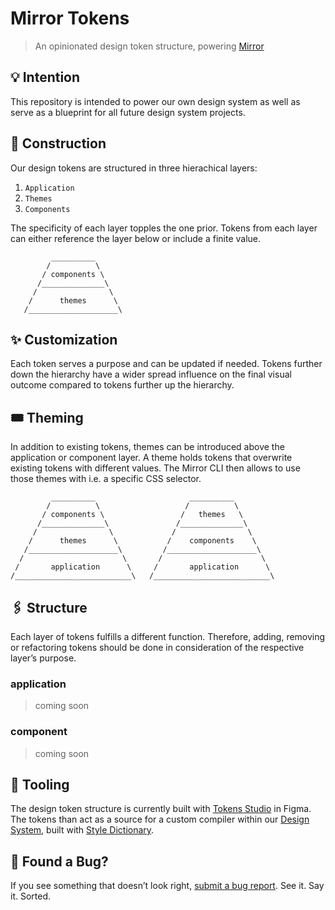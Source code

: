 # Mirror Tokens

> An opinionated design token structure, powering [Mirror](https://github.com/magicasaservice/mirror)

## 💡 Intention

This repository is intended to power our own design system as well as serve as a blueprint for all future design system projects.

## 🚧 Construction

Our design tokens are structured in three hierachical layers:

1. `Application`
2. `Themes`
3. `Components`

The specificity of each layer topples the one prior. Tokens from each layer can either reference the layer below or include a finite value.

```
         __________
        /          \
       / components \
      /______________\
     /                \
    /      themes      \
   /____________________\
```

## ✨ Customization

Each token serves a purpose and can be updated if needed. Tokens further down the hierarchy have a wider spread influence on the final visual outcome compared to tokens further up the hierarchy. 

## 🎟️ Theming

In addition to existing tokens, themes can be introduced above the application or component layer. A theme holds tokens that overwrite existing tokens with different values. The Mirror CLI then allows to use those themes with i.e. a specific CSS selector.

```
         __________                     __________
        /          \                   /          \
       / components \                 /   themes   \
      /______________\               /______________\
     /                \             /                \
    /      themes      \           /    components    \
   /____________________\         /____________________\
  /                      \       /                      \
 /       application      \     /       application      \
/__________________________\   /__________________________\
```

## 🖇️ Structure

Each layer of tokens fulfills a different function. Therefore, adding, removing or refactoring tokens should be done in consideration of the respective layer’s purpose.

### application

> coming soon

### component

> coming soon


## 🧰 Tooling

The design token structure is currently built with [Tokens Studio](https://tokens.studio/) in Figma. The tokens than act as a source for a custom compiler within our [Design System](https://github.com/magicasaservice/design-system), built with [Style Dictionary](https://github.com/amzn/style-dictionary).

## 🐛 Found a Bug?

If you see something that doesn’t look right, [submit a bug report](https://github.com/magicasaservice/design-tokens/issues/new?assignees=&labels=bug%2Cpending+triage&template=bug_report.yml). See it. Say it. Sorted.
